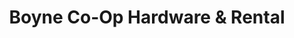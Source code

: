 ---
title: "Boyne Co-Op Hardware & Rental"
url: /boyne-city/boyne-co-op-hardware-and-rental/
shop: hardware
---